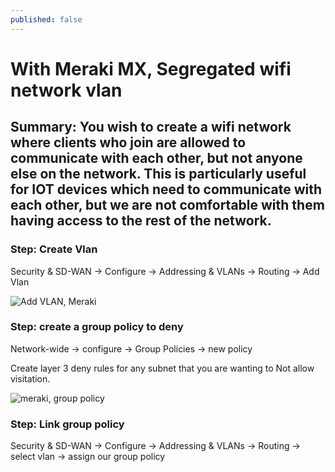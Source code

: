 ```yaml
---
published: false
---
```

# With Meraki MX, Segregated wifi network vlan 

## Summary:  You wish to create a wifi network where clients who join are allowed to communicate with each other, but not anyone else on the network.  This is particularly useful for IOT devices which need to communicate with each other, but we are not comfortable with them having access to the rest of the network.


### Step:  Create Vlan
Security & SD-WAN -> Configure -> Addressing & VLANs -> Routing -> Add Vlan

![Add VLAN, Meraki]({{site.baseurl}}/_posts/modVLAN.png)


### Step:  create a group policy to deny
Network-wide -> configure -> Group Policies -> new policy

Create layer 3 deny rules for any subnet that you are wanting to Not allow visitation.

![meraki, group policy]({{site.baseurl}}/_posts/group-policy-deny.png)


### Step:  Link group policy 
Security & SD-WAN -> Configure -> Addressing & VLANs -> Routing -> select vlan -> assign our group policy

